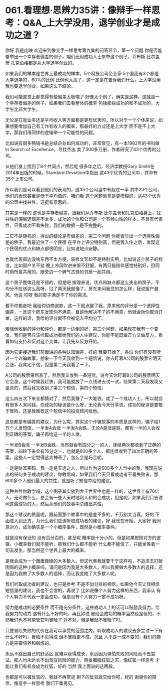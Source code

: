 # 061.看理想·思辨力35讲：像辩手一样思考：Q&A_上大学没用，退学创业才是成功之道？

你好 我是庞映 欢迎来到像变手一样思考第九集的问答环节，第一个问题 你是否能够举出一个幸存者偏差的例子，咱们还用成功人士来举这个例子，乔布斯 比尔盖茨 扎克伯格都是从大学退学创业的。

如果我们的样本是世界上最成功的样本，5个科技公司企业家 5个里面有3个都是大学退学的，60%的比例 比例也太高了，这一定是在告诉我们什么，上大学没用 我也要退学创业，如果这么下结论。

我们可能直觉上都觉得有些偏差太极端了 好像太个例了，确实是这样，这就是一个幸存者偏差的例子，如果我们去看整体的概率 包括那些成功的和不成功的，大学生比非大学生。

无论是在就业率还是平均收入等方面都是更有优势的，所以对于一个个体来说，如果想要增加自己有工作有收入的概率，那最好的方式还是上大学 而不是不上大学，那我们用同样的逻辑举一个可能性的问题。

比如说有很多畅销书是总结企业如何成功的，非常常见，有一本1982年的书叫做In Search of Excellence，寻找杰出 卖了300多万册，作者研究了43个优秀的公司。

从他们身上找到了8个共同点，然后呢 很多年之后，经济学教授Gary Smith在2014年出版的时候，Standard Deviation中指出 这43个优秀的公司中，其中有35个上市公司。

所以我们是可以看到他们的表现的，这35个公司当中有超过一半 其中20个公司，他们的表现甚至是低于平均值的，咱们看 这个问题感觉是更模糊的，从43个优秀的公司中找共性，这挺有意思的。

其实是一样的 这也是幸存者偏差，跟我们从乔布斯 比尔盖茨和扎克伯格身上，找共性的深层逻辑差不太多，成功的个体和公司是一个有倾向性的样本，不具有代表性，只看成功不看失败，我们的数据一是不完整的。

二它不是随机的，得出的结论是有偏差的，第二个问题 你能否举出一个选择性偏差的例子，我最近住了一个民宿 在平台上评分特别高，但是我入住之后，发现这个民宿的优点和缺点都很明显，比如说地点安静。

也就代表周边没啥东西不太方便，装修文艺却不是特别实用，比如说这个房子的标准，比如窗户关不盐 晚上冷风吹进来很不舒服，有两只猫陪伴感觉特别好，但同时厕所是共用的，跟旁边一个脾气古怪的邻居一起共用。

这个房子整体还是不错的，但是吧 按理来说，优点和缺点都这么突出的房子，平均分不应该这么高呀，过了两天我就懂了，房东来问我住的怎么样，我说窗户漏风，他说 哎呀 我的房子满足不了你的需求。

要不你搬走吧 我给你协商退款，这一下就点醒了我，原来他的评分是一个选择性偏差，一旦这个房东发现你不满意，且是他解决不了的不满意，他就会劝你取消订单，这样的话，我给的评分就不会被记入平均分了。

难怪他收到的评分和评价，都是一边倒的好，第三个问题，如果现在我有一个变体，我们是否应该听取成功者给我们的人生建议，你能不能既做正方又做反方，看看如何支持和反对这个变体，让我先从反方开始。

因为它更接近我们前面讲的各种认知偏差，好的 我要开始了，各位 你们有没有听过一个诈骗故事，想象一下今天我收到一个短信说，你去盯着A公司的股票它明天会涨，我肯定不信，但是第二天我看了一下。

A公司的股票果然涨了，然后我又收到一条短信，说今天你盯着B公司的股票明天它会涨，这个时候我赶快，我可能就放了一点钱进去试一试，结果第二天我发现又是真的，然后我又收到了第三个短信，第四个短信。

这么四五次下来全都猜对了，然后我赚了一大笔钱，成了一个成功人士，所以就会有很多人来问我，你成功的秘诀是什么呀，无论我今天分享说，成功的秘诀是要敢于冒险，还是我推荐这个短信中的投资顾问给他。

这些都是有偏差的建议，为什么呢，其实这个诈骗故事的本质是这样的，骗子给1万个人发短信，一半发A会涨 一半发A会跌，无论A是涨是跌，都有一半的人会收到正确的答案，骗子再给这一半的人发。

一半发B会涨 一半发B会跌，当然就会有四分之一的人，连续两次都收到了正确的答案，四轮下来会有16分之一，也就是600多个人，都连续收到了四次正确的答案，这些人一定觉得这太神奇了，怎么会是巧合呢。

一定是财富密码，我一定是天选之人，所以作为这600多个人当中的我，我现在说出的任何关于成功的建议，你敢信吗，如果我们今天只看成功者不看失败者，那600多个人他们最大的共性，就是听了短信中给的建议。

这种共性你敢学吗，这个例子其实放到大千世界中也是一样的，这世界上有70亿人，无论做什么，总会有一些人天时地利人和的会成功，但是呢，如果我们只去访问这些成功的人，然后从他们的故事中总结出共性。

那这个建议的质量呢，跟前面那个故事中的是差不多的，千万别太当真，好的 下面进入到正方，为什么我们应该听取成功者的建议，好 我现在开始，大家好 我同意对方，成功确实是一个小概率事件，既然是小概率事件。

就是没有保证的 没有百分百的，甚至呢 概率是十分小的，但是如果按照对方的逻辑，小概率我们就不能听，那我们什么都不能听 什么都不能信了，只能坐等着一切去发生，那当然这个世界上最大的概率。

是我会成为一个庸庸碌碌的大多数人，但这代表我就要干于这样吗，不追求去打破困局的这种小概率吗，请问是因为我是大多数人，所以我要做大多数人的选择，还是因为我做了大多数人的选择，而让我变成了大多数人呢。

我们听取成功者的建议，也只是参考 不是不加分辨的相信，如果他今天让我相信短信里的建议，我也不会信的，再说了 比如说像个人努力这样的东西，我承认 有个人努力不代表一定会成功，但是没有个人努力一定不成功呀。

努力是成功的必要条件 而不是充分条件，这些成功人士的话可以鼓励我努力，给我努力的动力 这有什么不好的吗，再比如说 冒险会成功的概率当然也是低的，不然我们也不可能管它叫冒险了 对不对，但是我就不冒险了吗。

只要冒险失败的代价在我可以承受的范围之内，听取成功人的建议去多尝试一下有什么不好吗，冒险不见得成 但不冒险更不成，况且 人不是一成不变的，我们的能力是需要培养和锻炼的。

永远不跳出自己的舒适区 就难以获得成长，永远因为惧怕失败的风险而不去尝试，那人也永远长不出驾驭风险的能力，燕雀胭脂红狐之志，像红狐一样思考 才能让我们有机会成为红狐，好的 当然 我上面说的这两段。

也都是可以被反驳的，我就不再赘述 剩下的反驳就交给你吧，好的 谢谢你的陪伴，像变手一样思考 我们下集再见。